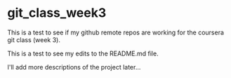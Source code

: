 # git_class_week3
This is a test to see if my github remote repos are working for the coursera git class (week 3). 

This is a test to see my edits to the README.md file. 

I'll add more descriptions of the project later...
